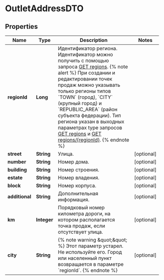 

# OutletAddressDTO

## Properties

Name | Type | Description | Notes
------------ | ------------- | ------------- | -------------
**regionId** | **Long** | Идентификатор региона.  Идентификатор можно получить c помощью запроса [GET regions](../../reference/regions/searchRegionsByName.md).  {% note alert %}  При создании и редактировании точек продаж можно указывать только регионы типов &#x60;TOWN&#x60; (город), &#x60;CITY&#x60; (крупный город) и &#x60;REPUBLIC_AREA&#x60; (район субъекта федерации). Тип региона указан в выходных параметрах type запросов [GET regions](../../reference/regions/searchRegionsByName.md) и [GET regions/{regionId}](../../reference/regions/searchRegionsById.md).  {% endnote %}  | 
**street** | **String** | Улица. |  [optional]
**number** | **String** | Номер дома. |  [optional]
**building** | **String** | Номер строения. |  [optional]
**estate** | **String** | Номер владения. |  [optional]
**block** | **String** | Номер корпуса. |  [optional]
**additional** | **String** | Дополнительная информация. |  [optional]
**km** | **Integer** | Порядковый номер километра дороги, на котором располагается точка продаж, если отсутствует улица. |  [optional]
**city** | **String** | {% note warning \&quot;\&quot; %}  Этот параметр устарел. Не используйте его. Город или населенный пункт возвращается в параметре &#x60;regionId&#x60;.  {% endnote %}  |  [optional]




